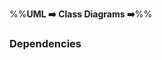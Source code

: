 <link rel="stylesheet" href="{{baseUrl}}/css/textbook.css">

<div class="website-content">

%%**UML :arrow_right: Class Diagrams :arrow_right:**%%

### Dependencies

<div id="main">

<include src="./what/topicPanel.md" />

</div>
</div>
